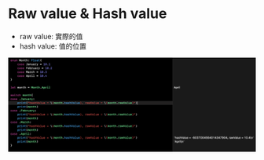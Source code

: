 # Raw value & Hash value

* raw value: 實際的值
* hash value: 值的位置

![](.gitbook/assets/ying-mu-kuai-zhao-20190709-xia-wu-11.35.48%20%281%29.png)

